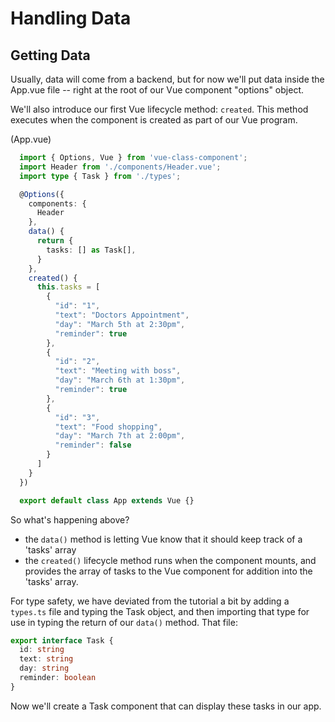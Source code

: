 # Handling Data

## Getting Data

Usually, data will come from a backend, but for now we'll put data inside the App.vue file -- right at the root of our Vue component "options" object.

We'll also introduce our first Vue lifecycle method: ```created```. This method executes when the component is created as part of our Vue program.

(App.vue)
```ts
  import { Options, Vue } from 'vue-class-component';
  import Header from './components/Header.vue';
  import type { Task } from './types';

  @Options({
    components: {
      Header    
    },
    data() {
      return {
        tasks: [] as Task[],
      }
    },
    created() {
      this.tasks = [
        {
          "id": "1",
          "text": "Doctors Appointment",
          "day": "March 5th at 2:30pm",
          "reminder": true
        },
        {
          "id": "2",
          "text": "Meeting with boss",
          "day": "March 6th at 1:30pm",
          "reminder": true
        },
        {
          "id": "3",
          "text": "Food shopping",
          "day": "March 7th at 2:00pm",
          "reminder": false
        }
      ]
    }
  })

  export default class App extends Vue {}
```

So what's happening above?

- the ```data()``` method is letting Vue know that it should keep track of a 'tasks' array
- the ```created()``` lifecycle method runs when the component mounts, and provides the array of tasks to the Vue component for addition into the 'tasks' array.

For type safety, we have deviated from the tutorial a bit by adding a ```types.ts``` file and typing the Task object, and then importing that type for use in typing the return of our ```data()``` method. That file:

```ts
export interface Task {
  id: string
  text: string
  day: string
  reminder: boolean
}
```

Now we'll create a Task component that can display these tasks in our app.